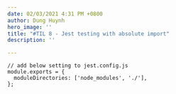 ```yaml
---
date: 02/03/2021 4:31 PM +0800
author: Dung Huynh
hero_image: ''
title: "#TIL 8 - Jest testing with absolute import"
description: ''

---
```

    // add below setting to jest.config.js
    module.exports = {
      moduleDirectories: ['node_modules', './'],
    };